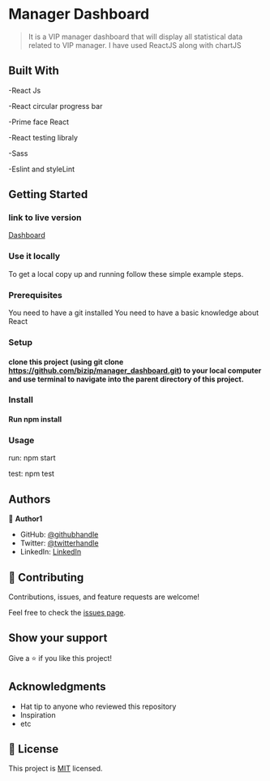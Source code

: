 # Manager Dashboard

>It is a VIP manager dashboard that will display all statistical data related to VIP manager. I have used ReactJS along with chartJS

## Built With

-React Js

-React circular progress bar

-Prime face React

-React testing libraly

-Sass

-Eslint and styleLint


## Getting Started

### link to live version

[Dashboard](https://sensational-granita-cbf09c.netlify.app)

### Use it locally

To get a local copy up and running follow these simple example steps.

### Prerequisites

You need to have a git installed
You need to have a basic knowledge about React

### Setup

#### clone this project (using git clone https://github.com/bizip/manager_dashboard.git) to your local computer and use terminal to navigate into the parent directory of this project.

### Install

#### Run npm install

### Usage

run: npm start

test: npm test

## Authors

👤 **Author1**

- GitHub: [@githubhandle](https://github.com/bizip)
- Twitter: [@twitterhandle](https://twitter.com/BizimunguPasca9)
- LinkedIn: [LinkedIn](www.linkedin.com/in/bizimungu)

## 🤝 Contributing

Contributions, issues, and feature requests are welcome!

Feel free to check the [issues page](../../issues/).

## Show your support

Give a ⭐️ if you like this project!

## Acknowledgments

- Hat tip to anyone who reviewed this repository
- Inspiration
- etc

## 📝 License

This project is [MIT](./MIT.md) licensed.
